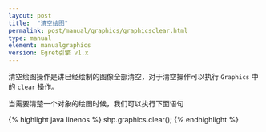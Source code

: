 ```yaml
---
layout: post
title:  "清空绘图"
permalink: post/manual/graphics/graphicsclear.html
type: manual
element: manualgraphics
version: Egret引擎 v1.x
---
```


清空绘图操作是讲已经绘制的图像全部清空，对于清空操作可以执行 `Graphics` 中的 `clear` 操作。

当需要清楚一个对象的绘图时候，我们可以执行下面语句

{% highlight java linenos %}
shp.graphics.clear();
{% endhighlight %}